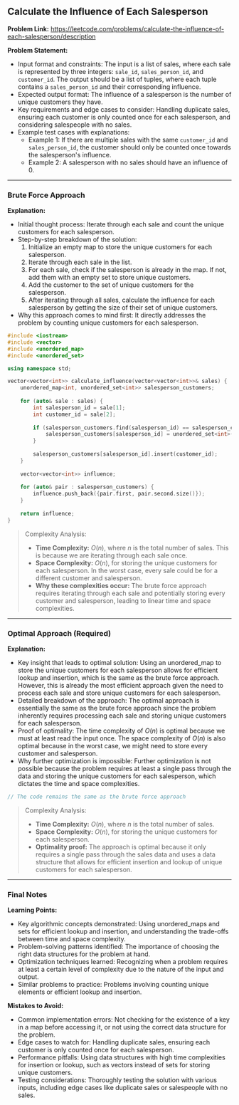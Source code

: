 ## Calculate the Influence of Each Salesperson
**Problem Link:** https://leetcode.com/problems/calculate-the-influence-of-each-salesperson/description

**Problem Statement:**
- Input format and constraints: The input is a list of sales, where each sale is represented by three integers: `sale_id`, `sales_person_id`, and `customer_id`. The output should be a list of tuples, where each tuple contains a `sales_person_id` and their corresponding influence.
- Expected output format: The influence of a salesperson is the number of unique customers they have.
- Key requirements and edge cases to consider: Handling duplicate sales, ensuring each customer is only counted once for each salesperson, and considering salespeople with no sales.
- Example test cases with explanations: 
    - Example 1: If there are multiple sales with the same `customer_id` and `sales_person_id`, the customer should only be counted once towards the salesperson's influence.
    - Example 2: A salesperson with no sales should have an influence of 0.

---

### Brute Force Approach
**Explanation:**
- Initial thought process: Iterate through each sale and count the unique customers for each salesperson.
- Step-by-step breakdown of the solution:
    1. Initialize an empty map to store the unique customers for each salesperson.
    2. Iterate through each sale in the list.
    3. For each sale, check if the salesperson is already in the map. If not, add them with an empty set to store unique customers.
    4. Add the customer to the set of unique customers for the salesperson.
    5. After iterating through all sales, calculate the influence for each salesperson by getting the size of their set of unique customers.
- Why this approach comes to mind first: It directly addresses the problem by counting unique customers for each salesperson.

```cpp
#include <iostream>
#include <vector>
#include <unordered_map>
#include <unordered_set>

using namespace std;

vector<vector<int>> calculate_influence(vector<vector<int>>& sales) {
    unordered_map<int, unordered_set<int>> salesperson_customers;
    
    for (auto& sale : sales) {
        int salesperson_id = sale[1];
        int customer_id = sale[2];
        
        if (salesperson_customers.find(salesperson_id) == salesperson_customers.end()) {
            salesperson_customers[salesperson_id] = unordered_set<int>();
        }
        
        salesperson_customers[salesperson_id].insert(customer_id);
    }
    
    vector<vector<int>> influence;
    
    for (auto& pair : salesperson_customers) {
        influence.push_back({pair.first, pair.second.size()});
    }
    
    return influence;
}
```

> Complexity Analysis:
> - **Time Complexity:** $O(n)$, where $n$ is the total number of sales. This is because we are iterating through each sale once.
> - **Space Complexity:** $O(n)$, for storing the unique customers for each salesperson. In the worst case, every sale could be for a different customer and salesperson.
> - **Why these complexities occur:** The brute force approach requires iterating through each sale and potentially storing every customer and salesperson, leading to linear time and space complexities.

---

### Optimal Approach (Required)
**Explanation:**
- Key insight that leads to optimal solution: Using an unordered_map to store the unique customers for each salesperson allows for efficient lookup and insertion, which is the same as the brute force approach. However, this is already the most efficient approach given the need to process each sale and store unique customers for each salesperson.
- Detailed breakdown of the approach: The optimal approach is essentially the same as the brute force approach since the problem inherently requires processing each sale and storing unique customers for each salesperson.
- Proof of optimality: The time complexity of $O(n)$ is optimal because we must at least read the input once. The space complexity of $O(n)$ is also optimal because in the worst case, we might need to store every customer and salesperson.
- Why further optimization is impossible: Further optimization is not possible because the problem requires at least a single pass through the data and storing the unique customers for each salesperson, which dictates the time and space complexities.

```cpp
// The code remains the same as the brute force approach
```

> Complexity Analysis:
> - **Time Complexity:** $O(n)$, where $n$ is the total number of sales.
> - **Space Complexity:** $O(n)$, for storing the unique customers for each salesperson.
> - **Optimality proof:** The approach is optimal because it only requires a single pass through the sales data and uses a data structure that allows for efficient insertion and lookup of unique customers for each salesperson.

---

### Final Notes

**Learning Points:**
- Key algorithmic concepts demonstrated: Using unordered_maps and sets for efficient lookup and insertion, and understanding the trade-offs between time and space complexity.
- Problem-solving patterns identified: The importance of choosing the right data structures for the problem at hand.
- Optimization techniques learned: Recognizing when a problem requires at least a certain level of complexity due to the nature of the input and output.
- Similar problems to practice: Problems involving counting unique elements or efficient lookup and insertion.

**Mistakes to Avoid:**
- Common implementation errors: Not checking for the existence of a key in a map before accessing it, or not using the correct data structure for the problem.
- Edge cases to watch for: Handling duplicate sales, ensuring each customer is only counted once for each salesperson.
- Performance pitfalls: Using data structures with high time complexities for insertion or lookup, such as vectors instead of sets for storing unique customers.
- Testing considerations: Thoroughly testing the solution with various inputs, including edge cases like duplicate sales or salespeople with no sales.